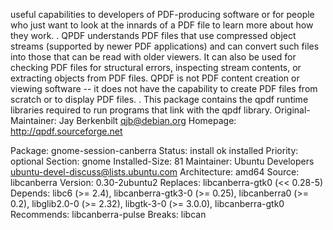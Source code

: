 useful
 capabilities to developers of PDF-producing software or for people
 who just want to look at the innards of a PDF file to learn more
 about how they work.
 .
 QPDF understands PDF files that use compressed object streams
 (supported by newer PDF applications) and can convert such files into
 those that can be read with older viewers.  It can also be used for
 checking PDF files for structural errors, inspecting stream contents,
 or extracting objects from PDF files.  QPDF is not PDF content
 creation or viewing software -- it does not have the capability to
 create PDF files from scratch or to display PDF files.
 .
 This package contains the qpdf runtime libraries required to run
 programs that link with the qpdf library.
Original-Maintainer: Jay Berkenbilt <qjb@debian.org>
Homepage: http://qpdf.sourceforge.net

Package: gnome-session-canberra
Status: install ok installed
Priority: optional
Section: gnome
Installed-Size: 81
Maintainer: Ubuntu Developers <ubuntu-devel-discuss@lists.ubuntu.com>
Architecture: amd64
Source: libcanberra
Version: 0.30-2ubuntu2
Replaces: libcanberra-gtk0 (<< 0.28-5)
Depends: libc6 (>= 2.4), libcanberra-gtk3-0 (>= 0.25), libcanberra0 (>= 0.2), libglib2.0-0 (>= 2.32), libgtk-3-0 (>= 3.0.0), libcanberra-gtk0
Recommends: libcanberra-pulse
Breaks: libcan